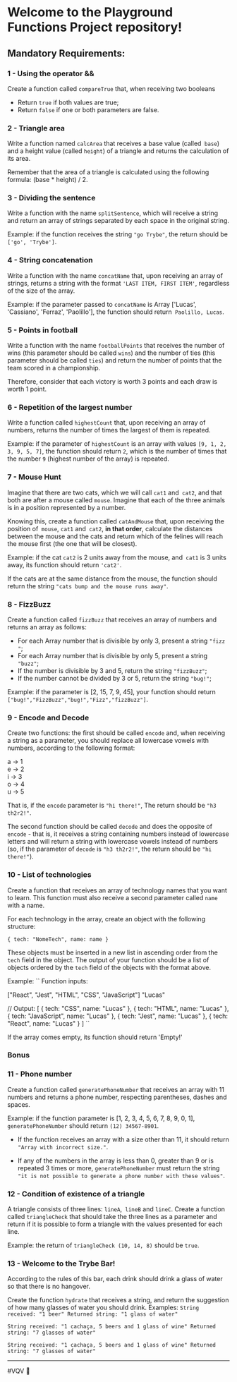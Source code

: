 # Welcome to the Playground Functions Project repository!

## Mandatory Requirements:

### 1 - Using the operator &&

Create a function called `compareTrue` that, when receiving two booleans
- Return `true` if both values are true;
- Return `false` if one or both parameters are false.

### 2 - Triangle area

Write a function named `calcArea` that receives a base value (called` base`) and a height value (called `height`) of a triangle and returns the calculation of its area.

Remember that the area of a triangle is calculated using the following formula: (base * height) / 2.

### 3 - Dividing the sentence

Write a function with the name `splitSentence`, which will receive a string and return an array of strings separated by each space in the original string.

Example: if the function receives the string `"go Trybe"`, the return should be `['go', 'Trybe']`.

### 4 - String concatenation

Write a function with the name `concatName` that, upon receiving an array of strings, returns a string with the format `'LAST ITEM, FIRST ITEM'`, regardless of the size of the array.

Example: if the parameter passed to `concatName` is Array ['Lucas', 'Cassiano', 'Ferraz', 'Paolillo'], the function should return` Paolillo, Lucas`.

### 5 - Points in football

Write a function with the name `footballPoints` that receives the number of wins (this parameter should be called `wins`) and the number of ties (this parameter should be called `ties`) and return the number of points that the team scored in a championship.

Therefore, consider that each victory is worth 3 points and each draw is worth 1 point.

### 6 - Repetition of the largest number

Write a function called `highestCount` that, upon receiving an array of numbers, returns the number of times the largest of them is repeated.

Example: if the parameter of `highestCount` is an array with values `[9, 1, 2, 3, 9, 5, 7]`, the function should return `2`, which is the number of times that the number `9` (highest number of the array) is repeated.

### 7 - Mouse Hunt

Imagine that there are two cats, which we will call `cat1` and` cat2`, and that both are after a mouse called `mouse`. Imagine that each of the three animals is in a position represented by a number.

Knowing this, create a function called `catAndMouse` that, upon receiving the position of` mouse`, `cat1` and` cat2`, **in that order**, calculate the distances between the mouse and the cats and return which of the felines will reach the mouse first (the one that will be closest).

Example: if the cat `cat2` is 2 units away from the mouse, and` cat1` is 3 units away, its function should return `'cat2'`.

If the cats are at the same distance from the mouse, the function should return the string `"cats bump and the mouse runs away"`.

### 8 - FizzBuzz

Create a function called `fizzBuzz` that receives an array of numbers and returns an array as follows:

- For each Array number that is divisible by only 3, present a string `"fizz "`;
- For each Array number that is divisible by only 5, present a string `"buzz"`;
- If the number is divisible by 3 and 5, return the string `"fizzBuzz"`;
- If the number cannot be divided by 3 or 5, return the string `"bug!"`;

Example: if the parameter is [2, 15, 7, 9, 45], your function should return `["bug!","FizzBuzz","bug!","Fizz","fizzBuzz"]`.

### 9 - Encode and Decode

Create two functions: the first should be called `encode` and, when receiving a string as a parameter, you should replace all lowercase vowels with numbers, according to the following format:

a -> 1 \
e -> 2 \
i -> 3 \
o -> 4 \
u -> 5

That is, if the `encode` parameter is `"hi there!"`, The return should be `"h3 th2r2!"`.

The second function should be called `decode` and does the opposite of `encode` - that is, it receives a string containing numbers instead of lowercase letters and will return a string with lowercase vowels instead of numbers (so, if the parameter of `decode` is `"h3 th2r2!"`, the return should be `"hi there!"`).

### 10 - List of technologies

Create a function that receives an array of technology names that you want to learn. This function must also receive a second parameter called `name` with a name.

For each technology in the array, create an object with the following structure:

``
{
   tech: "NomeTech",
   name: name
}
``

These objects must be inserted in a new list in ascending order from the `tech` field in the object.
The output of your function should be a list of objects ordered by the `tech` field of the objects with the format above.

Example:
``
Function inputs:

["React", "Jest", "HTML", "CSS", "JavaScript"]
"Lucas"

// Output:
[
   {
     tech: "CSS",
     name: "Lucas"
   },
   {
     tech: "HTML",
     name: "Lucas"
   },
   {
     tech: "JavaScript",
     name: "Lucas"
   },
   {
     tech: "Jest",
     name: "Lucas"
   },
   {
     tech: "React",
     name: "Lucas"
   }
]
``

If the array comes empty, its function should return 'Empty!'

### Bonus

### 11 - Phone number

Create a function called `generatePhoneNumber` that receives an array with 11 numbers and returns a phone number, respecting parentheses, dashes and spaces.

Example: if the function parameter is [1, 2, 3, 4, 5, 6, 7, 8, 9, 0, 1], `generatePhoneNumber` should return `(12) 34567-8901`.

- If the function receives an array with a size other than 11, it should return `"Array with incorrect size."`.

- If any of the numbers in the array is less than 0, greater than 9 or is repeated 3 times or more, `generatePhoneNumber` must return the string `"it is not possible to generate a phone number with these values"`.

### 12 - Condition of existence of a triangle

A triangle consists of three lines: `lineA`,` lineB` and `lineC`. Create a function called `triangleCheck` that should take the three lines as a parameter and return if it is possible to form a triangle with the values presented for each line.

Example: the return of `triangleCheck (10, 14, 8)` should be `true`.

### 13 - Welcome to the Trybe Bar!

According to the rules of this bar, each drink should drink a glass of water so that there is no hangover.

Create the function `hydrate` that receives a string, and return the suggestion of how many glasses of water you should drink. 
Examples:
``
String received:
   "1 beer"
Returned string:
   "1 glass of water"
``

``
String received:
   "1 cachaça, 5 beers and 1 glass of wine"
Returned string:
   "7 glasses of water"
``

``
String received:
   "1 cachaça, 5 beers and 1 glass of wine"
Returned string:
   "7 glasses of water"
``

---

#VQV 🚀
